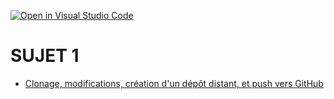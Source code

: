[![Open in Visual Studio Code](https://classroom.github.com/assets/open-in-vscode-2e0aaae1b6195c2367325f4f02e2d04e9abb55f0b24a779b69b11b9e10269abc.svg)](https://classroom.github.com/online_ide?assignment_repo_id=20559406&assignment_repo_type=AssignmentRepo)

# SUJET 1 
- [Clonage, modifications, création d'un dépôt distant, et push vers GitHub](https://docs.google.com/document/d/1f9qjF2vExVd1qdpyYJWrUUtkhnRfXt4K0gbAT_xU7d0/edit?tab=t.0)

